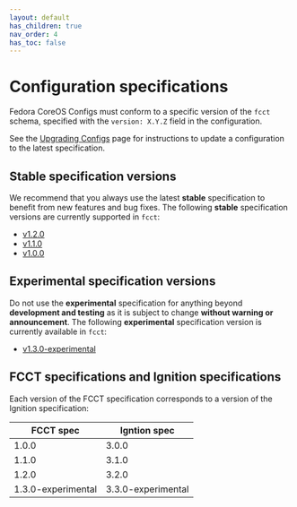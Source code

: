 ```yaml
---
layout: default
has_children: true
nav_order: 4
has_toc: false
---
```


# Configuration specifications

Fedora CoreOS Configs must conform to a specific version of the `fcct` schema,
specified with the `version: X.Y.Z` field in the configuration.

See the [Upgrading Configs](migrating-configs.md) page for instructions to
update a configuration to the latest specification.

## Stable specification versions

We recommend that you always use the latest **stable** specification to benefit
from new features and bug fixes. The following **stable** specification
versions are currently supported in `fcct`:

- [v1.2.0](configuration-v1_2.md)
- [v1.1.0](configuration-v1_1.md)
- [v1.0.0](configuration-v1_0.md)

## Experimental specification versions

Do not use the **experimental** specification for anything beyond **development
and testing** as it is subject to change **without warning or announcement**.
The following **experimental** specification version is currently available in
`fcct`:

- [v1.3.0-experimental](configuration-v1_3-exp.md)

## FCCT specifications and Ignition specifications

Each version of the FCCT specification corresponds to a version of the Ignition
specification:

| FCCT spec          | Igntion spec       |
|--------------------|--------------------|
| 1.0.0              | 3.0.0              |
| 1.1.0              | 3.1.0              |
| 1.2.0              | 3.2.0              |
| 1.3.0-experimental | 3.3.0-experimental |
